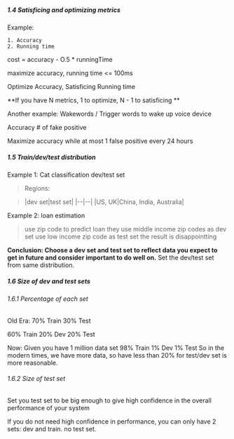 ##### 1.4 Satisficing and optimizing metrics
Example:

    1. Accuracy 
    2. Running time

cost = accuracy - O.5 * runningTime
 
maximize accuracy, running time <= 100ms 

Optimize Accuracy, Satisficing Running time 

**If you have N metrics, 1 to optimize, N - 1 to satisficing **

Another example: Wakewords / Trigger words to wake up voice device

Accuracy 
\# of fake positive 

Maximize accuracy 
while at most 1 false positive every 24 hours
    
    
##### 1.5 Train/dev/test distribution 
Example 1: Cat classification dev/test set 

>Regions:

>|dev set|test set|
|--|--|
|US, UK|China, India, Australia|

Example 2: loan estimation 
>use zip code to predict loan 
they use middle income zip codes as dev set
use low income zip code as test set 
the result is disappointting 

**Conclusion:
Choose a dev set and test set to reflect data you expect to get in future and consider important to do well on.**
Set the dev/test set from same distribution. 

##### 1.6 Size of dev and test sets 
###### 1.6.1 Percentage of each set
Old Era:
70% Train 
30% Test 

60% Train 
20% Dev
20% Test

Now:
Given you have 1 million data set 
98% Train 
1% Dev
1% Test
So in the modern times, we have more data, so have less than 20% for test/dev set is more reasonable.



###### 1.6.2 Size of test set
Set you test set to be big enough to give high confidence in the overall performance of your system

If you do not need high confidence in performance, you can only have 2 sets: dev and train. no test set. 

 




    
  